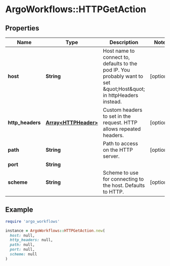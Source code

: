# ArgoWorkflows::HTTPGetAction

## Properties

| Name | Type | Description | Notes |
| ---- | ---- | ----------- | ----- |
| **host** | **String** | Host name to connect to, defaults to the pod IP. You probably want to set \&quot;Host\&quot; in httpHeaders instead. | [optional] |
| **http_headers** | [**Array&lt;HTTPHeader&gt;**](HTTPHeader.md) | Custom headers to set in the request. HTTP allows repeated headers. | [optional] |
| **path** | **String** | Path to access on the HTTP server. | [optional] |
| **port** | **String** |  |  |
| **scheme** | **String** | Scheme to use for connecting to the host. Defaults to HTTP. | [optional] |

## Example

```ruby
require 'argo_workflows'

instance = ArgoWorkflows::HTTPGetAction.new(
  host: null,
  http_headers: null,
  path: null,
  port: null,
  scheme: null
)
```

